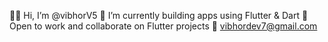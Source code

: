 👋🏽 Hi, I’m @vibhorV5
🌱 I’m currently building apps using Flutter & Dart
👀 Open to work and collaborate on Flutter projects 
📧 vibhordev7@gmail.com

<!---
vibhorV5/vibhorV5 is a ✨ special ✨ repository because its `README.md` (this file) appears on your GitHub profile.
You can click the Preview link to take a look at your changes.
--->
